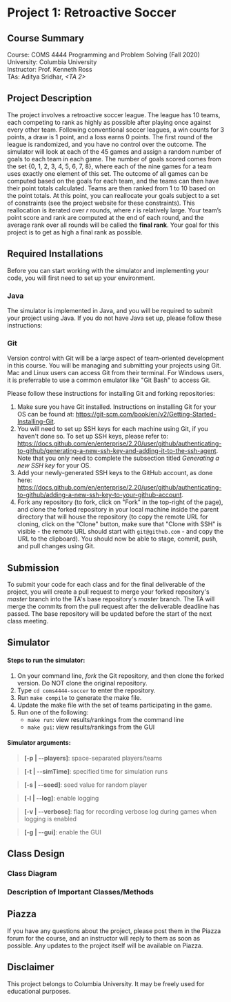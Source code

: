 # Project 1: Retroactive Soccer

## Course Summary

Course: COMS 4444 Programming and Problem Solving (Fall 2020)  
University: Columbia University  
Instructor: Prof. Kenneth Ross  
TAs: Aditya Sridhar, *<TA 2>*

## Project Description

The project involves a retroactive soccer league. The league has 10 teams, each competing to rank as highly as possible after playing once against every other team. Following conventional soccer leagues, a win counts for 3 points, a draw is 1 point, and a loss earns 0 points. The first round of the league is randomized, and you have no control over the outcome. The simulator will look at each of the 45 games and assign a random number of goals to each team in each game. The
number of goals scored comes from the set {0, 1, 2, 3, 4, 5, 6, 7, 8}, where each of the nine games for a team uses exactly one element of this set. The outcome of all games can be computed based on the goals for each team, and the teams can then have their point totals calculated. Teams are then ranked from 1 to 10 based
on the point totals. At this point, you can reallocate your goals subject to a set of constraints (see the project website for these constraints). This reallocation is iterated over *r* rounds, where *r* is relatively large. Your team’s point score and rank are computed at the end of each round, and the average rank over all rounds will be called the **final rank**. Your goal for this project is to get as high a final rank as possible.

## Required Installations
Before you can start working with the simulator and implementing your code, you will first need to set up your environment.

### Java
The simulator is implemented in Java, and you will be required to submit your project using Java. If you do not have Java set up, please follow these instructions:

### Git
Version control with Git will be a large aspect of team-oriented development in this course. You will be managing and submitting your projects using Git. Mac and Linux users can access Git from their terminal. For Windows users, it is preferrable to use a common emulator like "Git Bash" to access Git.

Please follow these instructions for installing Git and forking repositories:

1.  Make sure you have Git installed. Instructions on installing Git for your OS can be found at: https://git-scm.com/book/en/v2/Getting-Started-Installing-Git.
2.  You will need to set up SSH keys for each machine using Git, if you haven't done so. To set up SSH keys, please refer to: https://docs.github.com/en/enterprise/2.20/user/github/authenticating-to-github/generating-a-new-ssh-key-and-adding-it-to-the-ssh-agent. Note that you only need to complete the subsection titled _Generating a new SSH key_ for your OS.
3.  Add your newly-generated SSH keys to the GitHub account, as done here: https://docs.github.com/en/enterprise/2.20/user/github/authenticating-to-github/adding-a-new-ssh-key-to-your-github-account.
4.  Fork any repository (to fork, click on "Fork" in the top-right of the page), and clone the forked repository in your local machine inside the parent directory that will house the repository (to copy the remote URL for cloning, click on the "Clone" button, make sure that "Clone with SSH" is visible - the remote URL should start with `git@github.com` - and copy the URL to the clipboard). You should now be able to stage, commit, push, and pull changes using Git.

## Submission
To submit your code for each class and for the final deliverable of the project, you will create a pull request to merge your forked repository's *master* branch into the TA's base repository's *master* branch. The TA will merge the commits from the pull request after the deliverable deadline has passed. The base repository will be updated before the start of the next class meeting.

## Simulator

#### Steps to run the simulator:
1.  On your command line, *fork* the Git repository, and then clone the forked version. Do NOT clone the original repository.
2.  Type `cd coms4444-soccer` to enter the repository.
3.  Run `make compile` to generate the make file.
4.  Update the make file with the set of teams participating in the game.
5.  Run one of the following:
    * `make run`: view results/rankings from the command line
    * `make gui`: view results/rankings from the GUI

#### Simulator arguments:
> **[-p | --players]**: space-separated players/teams

> **[-t | --simTime]**: specified time for simulation runs

> **[-s | --seed]**: seed value for random player

> **[-l | --log]**: enable logging

> **[-v | --verbose]**: flag for recording verbose log during games when logging is enabled

> **[-g | --gui]**: enable the GUI


## Class Design

### Class Diagram

### Description of Important Classes/Methods



## Piazza
If you have any questions about the project, please post them in the Piazza forum for the course, and an instructor will reply to them as soon as possible. Any updates to the project itself will be available on Piazza.


## Disclaimer
This project belongs to Columbia University. It may be freely used for educational purposes.
